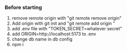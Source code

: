 ### Before starting
1. remove remote origin with "git remote remove origin"
2. Add origin with git init and "git remote add origin <github repo URL>"
3. add .env file with "TOKEN_SECRET=whatever secret"
4. add ORIGIN=http://localhost:5173 to .env
5. change db name in db config
6. npm i

